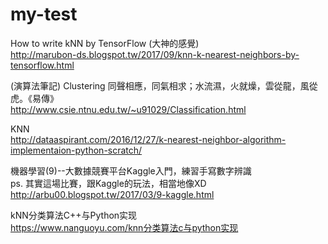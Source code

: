 # my-test

How to write kNN by TensorFlow (大神的感覺) <br/>
http://marubon-ds.blogspot.tw/2017/09/knn-k-nearest-neighbors-by-tensorflow.html <br/>

(演算法筆記) Clustering 同聲相應，同氣相求；水流濕，火就燥，雲從龍，風從虎。《易傳》 <br/>
http://www.csie.ntnu.edu.tw/~u91029/Classification.html <br/>

KNN <br/>
http://dataaspirant.com/2016/12/27/k-nearest-neighbor-algorithm-implementaion-python-scratch/ <br/>

機器學習(9)--大數據競賽平台Kaggle入門，練習手寫數字辨識 <br/>
ps. 其實這場比賽，跟Kaggle的玩法，相當地像XD <br/>
http://arbu00.blogspot.tw/2017/03/9-kaggle.html <br/>

kNN分类算法C++与Python实现 <br/>
https://www.nanguoyu.com/knn分类算法c与python实现 <br/>
